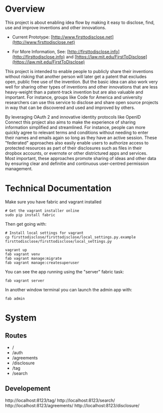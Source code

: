 # Overview

This project is about enabling idea flow by making it easy to disclose, find, use and improve inventions and other innovations.  

* Current Prototype: [http://www.firsttodisclose.net](http://www.firsttodisclose.net) 

* For More Information, See: [http://firsttodisclose.info](http://firsttodisclose.info) and [https://law.mit.edu/FirstToDisclose](https://law.mit.edu/FirstToDisclose)

This project is intended to enable people to publicly share their inventions without risking that another person will later get a patent that excludes open, public free use of the invention.  But the basic idea can also work very well for sharing other types of inventions and other innovations that are less heavy-weight than a patent-track invention but are also valuable and important.  For instance, groups like Code for America and university researchers can use this service to disclose and share open source projects in  way that can be discovered and used and improved by others.  

By leveraging OAuth 2 and innovative identity protocols like OpenID Connect this project also aims to make the experience of sharing information simplified and streamlined.  For instance, people can more quickly agree to relevant terms and conditions without needing to enter their names and emails again so long as they have an active session.  These "federated" approaches also easily enable users to authorize access to protected resources as part of their disclosures such as files in their dropbox accounts, or evernote or other districtured apps and services.  Most important, these approaches promote sharing of ideas and other data by ensuring clear and definitie and continuous user-centred permission management.  

# Technical Documentation


Make sure you have fabric and vagrant installed

```
# Get the vagrant installer online
sudo pip install fabric
```

Then get going with:

```
# Install local settings for vagrant
cp firsttodisclose/firsttodisclose/local_settings.py.example firsttodisclose/firsttodisclose/local_settings.py

vagrant up
fab vagrant venv
fab vagrant manage:migrate
fab vagrant manage:createsuperuser
```

You can see the app running using the "server" fabric task:

```
fab vagrant server
```

In another window terminal you can launch the admin app with:

```
fab admin
```

# System 

## Routes 

- / 
- /auth
- /agreements
- /disclosure 
- /tag
- /search

## Developement 

http://localhost:8123/tag/
http://localhost:8123/search/
http://localhost:8123/agreements/
http://localhost:8123/disclosure/
